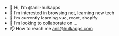 - 👋 Hi, I’m @anil-hulkapps
- 👀 I’m interested in browsing net, learning new tech
- 🌱 I’m currently learning vue, react, shopify
- 💞️ I’m looking to collaborate on ...
- 📫 How to reach me anil@hulkapps.com

<!---
anil-hulkapps/anil-hulkapps is a ✨ special ✨ repository because its `README.md` (this file) appears on your GitHub profile.
You can click the Preview link to take a look at your changes.
--->
